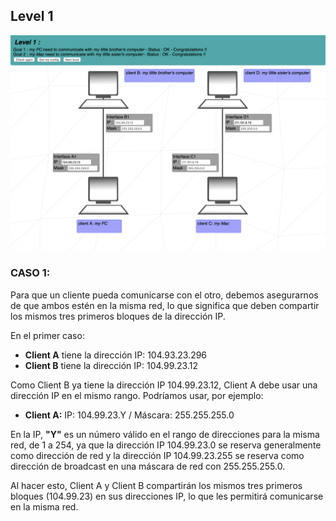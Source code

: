 ## Level 1

![Solucion](https://github.com/laugarci/NetPractice/blob/main/level1/level1.png)

### CASO 1:

Para que un cliente pueda comunicarse con el otro, debemos asegurarnos de que ambos estén en la misma red, lo que significa que deben compartir los mismos tres primeros bloques de la dirección IP.

En el primer caso:
- **Client A** tiene la dirección IP: 104.93.23.296
- **Client B** tiene la dirección IP: 104.99.23.12

Como Client B ya tiene la dirección IP 104.99.23.12, Client A debe usar una dirección IP en el mismo rango. Podríamos usar, por ejemplo:

- **Client A:** IP: 104.99.23.Y / Máscara: 255.255.255.0

En la IP, **"Y"** es un número válido en el rango de direcciones para la misma red, de 1 a 254, ya que la dirección IP 104.99.23.0 se reserva generalmente como dirección de red y la dirección IP 104.99.23.255 se reserva como dirección de broadcast en una máscara de red con 255.255.255.0.

Al hacer esto, Client A y Client B compartirán los mismos tres primeros bloques (104.99.23) en sus direcciones IP, lo que les permitirá comunicarse en la misma red.
